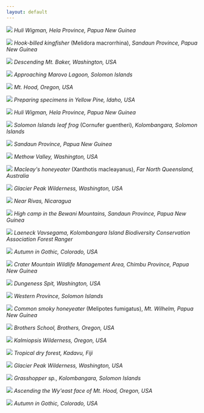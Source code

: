 ```yaml
---
layout: default
--- 
```


![](/images/16.jpg)
*Huli Wigman, Hela Province, Papua New Guinea*

![](/images/3.jpg)
*Hook-billed kingfisher* (Melidora macrorrhina), *Sandaun Province, Papua New Guinea*

![](/images/10.jpg)
*Descending Mt. Baker, Washington, USA*

![](/images/5.jpg)
*Approaching Marovo Lagoon, Solomon Islands*

![](/images/25.jpg)
*Mt. Hood, Oregon, USA*

![](/images/1.jpg)
*Preparing specimens in Yellow Pine, Idaho, USA*

![](/images/27.jpg)
*Huli Wigman, Hela Province, Papua New Guinea*

![](/images/2.jpg)
*Solomon Islands leaf frog* (Cornufer guentheri), *Kolombangara, Solomon Islands*

![](/images/4.jpg)
*Sandaun Province, Papua New Guinea*

![](/images/6.jpg)
*Methow Valley, Washington, USA*

![](/images/28.jpg)
*Macleay's honeyeater* (Xanthotis macleayanus), *Far North Queensland, Australia*

![](/images/8.jpg)
*Glacier Peak Wilderness, Washington, USA*

![](/images/9.jpg)
*Near Rivas, Nicaragua*

![](/images/11.jpg)
*High camp in the Bewani Mountains, Sandaun Province, Papua New Guinea*

![](/images/12.jpg)
*Laeneck Vavsegama, Kolombangara Island Biodiversity Conservation Association Forest Ranger*

![](/images/14.jpg)
*Autumn in Gothic, Colorado, USA*

![](/images/24.jpg)
*Crater Mountain Wildlife Management Area, Chimbu Province, Papua New Guinea*

![](/images/15.jpg)
*Dungeness Spit, Washington, USA*

![](/images/17.jpg)
*Western Province, Solomon Islands*

![](/images/18.jpg)
*Common smoky honeyeater* (Melipotes fumigatus), *Mt. Wilhelm, Papua New Guinea*

![](/images/19.jpg)
*Brothers School, Brothers, Oregon, USA*

![](/images/20.jpg)
*Kalmiopsis Wilderness, Oregon, USA*

![](/images/21.jpg)
*Tropical dry forest, Kadavu, Fiji*

![](/images/26.jpg)
*Glacier Peak Wilderness, Washington, USA*

![](/images/22.jpg)
*Grasshopper sp., Kolombangara, Solomon Islands*

![](/images/23.jpg)
*Ascending the Wy'east face of Mt. Hood, Oregon, USA*

![](/images/13.jpg)
*Autumn in Gothic, Colorado, USA*




